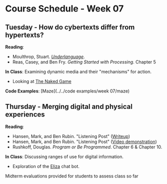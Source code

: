 # Course Schedule - Week 07

## Tuesday - How do cybertexts differ from hypertexts?

__Reading__: 
* Moulthrop, Stuart. [_Underlanguage_](http://iat.ubalt.edu/moulthrop/hypertexts/ul/).
* Reas, Casey, and Ben Fry. _Getting Started with Processing_. Chapter 5

__In Class__: Examining dynamic media and their "mechanisms" for action.
* Looking at [The Naked Game](http://web.archive.org/web/20080420084021/http://www.retrodev.co.uk/MiscGames/NakedGame/TheNakedGame.html)

__Code Examples__: [Maze](../../code examples/week 07/maze)

## Thursday - Merging digital and physical experiences

__Reading__:
* Hansen, Mark, and Ben Rubin. "Listening Post" ([Writeup](http://earstudio.com/2010/09/29/listening-post/))
* Hansen, Mark, and Ben Rubin. "Listening Post" ([Video demonstration](http://www.youtube.com/watch?v=dD36IajCz6A))
* Rushkoff, Douglas. _Program or Be Programmed_. Chapter 6 & Chapter 10.

__In Class__: Discussing ranges of use for digital information.
* Exploration of the [Eliza](http://nlp-addiction.com/eliza/) chat bot.

Midterm evaluations provided for students to assess class so far